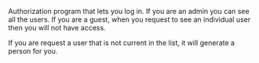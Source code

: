 Authorization program that lets you log in. 
If you are an admin you can see all the users. 
If you are a guest, when you request to see an individual user then you will not have access.

If you are request a user that is not current in the list, it will generate a person for you.

